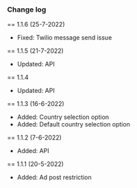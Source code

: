 ### Change log

== 1.1.6 (25-7-2022)

* Fixed: Twilio message send issue

== 1.1.5 (21-7-2022)

* Updated: API

== 1.1.4

* Updated: API

== 1.1.3 (16-6-2022)

* Added: Country selection option
* Added: Default country selection option

== 1.1.2 (7-6-2022)

* Added: API

== 1.1.1 (20-5-2022)

* Added: Ad post restriction